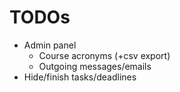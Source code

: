 
TODOs
=====

* Admin panel
  * Course acronyms (+csv export)
  * Outgoing messages/emails
* Hide/finish tasks/deadlines

